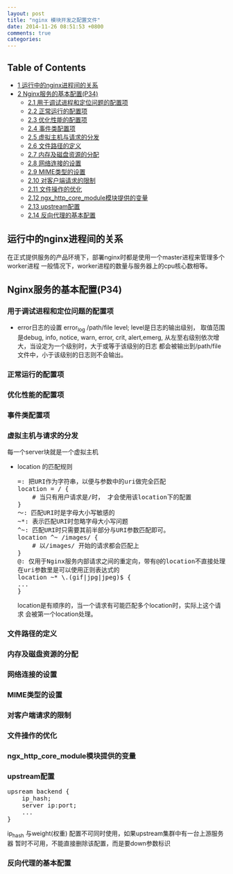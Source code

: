 ```yaml
---
layout: post
title: "nginx 模块开发之配置文件"
date: 2014-11-26 08:51:53 +0800
comments: true
categories: 
---
```



<div id="table-of-contents">
<h2>Table of Contents</h2>
<div id="text-table-of-contents">
<ul>
<li><a href="#sec-1">1 运行中的nginx进程间的关系</a></li>
<li><a href="#sec-2">2 Nginx服务的基本配置(P34)</a>
<ul>
<li><a href="#sec-2-1">2.1 用于调试进程和定位问题的配置项</a></li>
<li><a href="#sec-2-2">2.2 正常运行的配置项</a></li>
<li><a href="#sec-2-3">2.3 优化性能的配置项</a></li>
<li><a href="#sec-2-4">2.4 事件类配置项</a></li>
<li><a href="#sec-2-5">2.5 虚拟主机与请求的分发</a></li>
<li><a href="#sec-2-6">2.6 文件路径的定义</a></li>
<li><a href="#sec-2-7">2.7 内存及磁盘资源的分配</a></li>
<li><a href="#sec-2-8">2.8 网络连接的设置</a></li>
<li><a href="#sec-2-9">2.9 MIME类型的设置</a></li>
<li><a href="#sec-2-10">2.10 对客户端请求的限制</a></li>
<li><a href="#sec-2-11">2.11 文件操作的优化</a></li>
<li><a href="#sec-2-12">2.12 ngx_http_core_module模块提供的变量</a></li>
<li><a href="#sec-2-13">2.13 upstream配置</a></li>
<li><a href="#sec-2-14">2.14 反向代理的基本配置</a></li>
</ul>
</li>
</ul>
</div>
</div>

<div id="outline-container-1" class="outline-2">
<h2 id="sec-1">运行中的nginx进程间的关系</h2>
<div class="outline-text-2" id="text-1">

<p>  在正式提供服务的产品环境下，部署nginx时都是使用一个master进程来管理多个worker进程
  一般情况下，worker进程的数量与服务器上的cpu核心数相等。
</p></div>

</div>

<div id="outline-container-2" class="outline-2">
<h2 id="sec-2">Nginx服务的基本配置(P34)</h2>
<div class="outline-text-2" id="text-2">


</div>

<div id="outline-container-2-1" class="outline-3">
<h3 id="sec-2-1">用于调试进程和定位问题的配置项</h3>
<div class="outline-text-3" id="text-2-1">

<ul>
<li>error日志的设置
     error<sub>log</sub> /path/file level;
     level是日志的输出级别， 取值范围是debug, info, notice, warn, error, crit,
     alert,emerg, 从左至右级别依次增大，当设定为一个级别时，大于或等于该级别的日志
     都会被输出到/path/file文件中，小于该级别的日志则不会输出。
</li>
</ul>

</div>

</div>

<div id="outline-container-2-2" class="outline-3">
<h3 id="sec-2-2">正常运行的配置项</h3>
<div class="outline-text-3" id="text-2-2">

</div>

</div>

<div id="outline-container-2-3" class="outline-3">
<h3 id="sec-2-3">优化性能的配置项</h3>
<div class="outline-text-3" id="text-2-3">

</div>

</div>

<div id="outline-container-2-4" class="outline-3">
<h3 id="sec-2-4">事件类配置项</h3>
<div class="outline-text-3" id="text-2-4">

</div>

</div>

<div id="outline-container-2-5" class="outline-3">
<h3 id="sec-2-5">虚拟主机与请求的分发</h3>
<div class="outline-text-3" id="text-2-5">

<p>   每一个server块就是一个虚拟主机
</p><ul>
<li>location 的匹配规则



<pre class="example">=: 把URI作为字符串，以便与参数中的uri做完全匹配
location = / {
    # 当只有用户请求是/时， 才会使用该location下的配置
}
～: 匹配URI时是字母大小写敏感的
~*: 表示匹配URI时忽略字母大小写问题
^~: 匹配URI时只需要其前半部分与URI参数匹配即可。
location ^~ /images/ {
    # 以/images/ 开始的请求都会匹配上
}
@: 仅用于Nginx服务内部请求之间的重定向，带有@的location不直接处理用户请求
在uri参数里是可以使用正则表达式的
location ~* \.(gif|jpg|jpeg)$ {
...
}
</pre>

<p>
     location是有顺序的，当一个请求有可能匹配多个location时，实际上这个请求
     会被第一个location处理。
</p></li>
</ul>

</div>

</div>

<div id="outline-container-2-6" class="outline-3">
<h3 id="sec-2-6">文件路径的定义</h3>
<div class="outline-text-3" id="text-2-6">

</div>

</div>

<div id="outline-container-2-7" class="outline-3">
<h3 id="sec-2-7">内存及磁盘资源的分配</h3>
<div class="outline-text-3" id="text-2-7">

</div>

</div>

<div id="outline-container-2-8" class="outline-3">
<h3 id="sec-2-8">网络连接的设置</h3>
<div class="outline-text-3" id="text-2-8">

</div>

</div>

<div id="outline-container-2-9" class="outline-3">
<h3 id="sec-2-9">MIME类型的设置</h3>
<div class="outline-text-3" id="text-2-9">

</div>

</div>

<div id="outline-container-2-10" class="outline-3">
<h3 id="sec-2-10">对客户端请求的限制</h3>
<div class="outline-text-3" id="text-2-10">

</div>

</div>

<div id="outline-container-2-11" class="outline-3">
<h3 id="sec-2-11">文件操作的优化</h3>
<div class="outline-text-3" id="text-2-11">

</div>

</div>

<div id="outline-container-2-12" class="outline-3">
<h3 id="sec-2-12">ngx_http_core_module模块提供的变量</h3>
<div class="outline-text-3" id="text-2-12">

</div>

</div>

<div id="outline-container-2-13" class="outline-3">
<h3 id="sec-2-13">upstream配置</h3>
<div class="outline-text-3" id="text-2-13">




<pre class="example">upsream backend {
    ip_hash;
    server ip:port;
    ...
}
</pre>

<p>
   ip<sub>hash</sub> 与weight(权重) 配置不可同时使用，如果upstream集群中有一台上游服务器
   暂时不可用，不能直接删除该配置，而是要down参数标识
</p></div>

</div>

<div id="outline-container-2-14" class="outline-3">
<h3 id="sec-2-14">反向代理的基本配置</h3>
<div class="outline-text-3" id="text-2-14">


</div>
</div>
</div>
